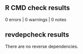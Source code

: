 ## R CMD check results

0 errors | 0 warnings | 0 notes

## revdepcheck results
There are no reverse dependencies. 

